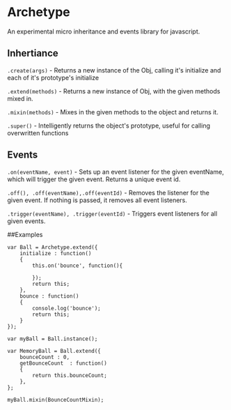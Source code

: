 Archetype
=========

An experimental micro inheritance and events library for javascript.

## Inhertiance

`.create(args)` - Returns a new instance of the Obj, calling it's initialize and each of it's prototype's initialize

`.extend(methods)` - Returns a new instance of Obj, with the given methods mixed in.

`.mixin(methods)` - Mixes in the given methods to the object and returns it.

`.super()` - Intelligently returns the object's prototype, useful for calling overwritten functions

## Events

`.on(eventName, event)` - Sets up an event listener for the given eventName, which will trigger the given event. Returns a unique event id.

`.off(), .off(eventName),.off(eventId)` - Removes the listener for the given event. If nothing is passed, it removes all event listeners.

`.trigger(eventName), .trigger(eventId)` - Triggers event listeners for all given events.


##Examples

	var Ball = Archetype.extend({
		initialize : function()
		{
			this.on('bounce', function(){

			});
			return this;
		},
		bounce : function()
		{
			console.log('bounce');
			return this;
		}
	});

	var myBall = Ball.instance();

	var MemoryBall = Ball.extend({
		bounceCount : 0,
		getBounceCount  : function()
		{
			return this.bounceCount;
		},
	};

	myBall.mixin(BounceCountMixin);
